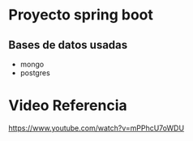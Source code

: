 # Proyecto spring boot

## Bases de datos usadas
* mongo
* postgres

# Video Referencia
https://www.youtube.com/watch?v=mPPhcU7oWDU